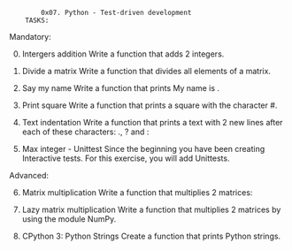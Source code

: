 			0x07. Python - Test-driven development
		TASKS:

Mandatory:

0. Intergers addition
Write a function that adds 2 integers.

1. Divide a matrix
Write a function that divides all elements of a matrix.

2. Say my name
Write a function that prints My name is <first name> <last name>.

3. Print square
Write a function that prints a square with the character #.

4. Text indentation
Write a function that prints a text with 2 new lines after each of these characters: ., ? and :

5. Max integer - Unittest
Since the beginning you have been creating Interactive tests. For this exercise, you will add Unittests.

Advanced:

6. Matrix multiplication
Write a function that multiplies 2 matrices:

7. Lazy matrix multiplication
Write a function that multiplies 2 matrices by using the module NumPy.

8. CPython 3: Python Strings
Create a function that prints Python strings.